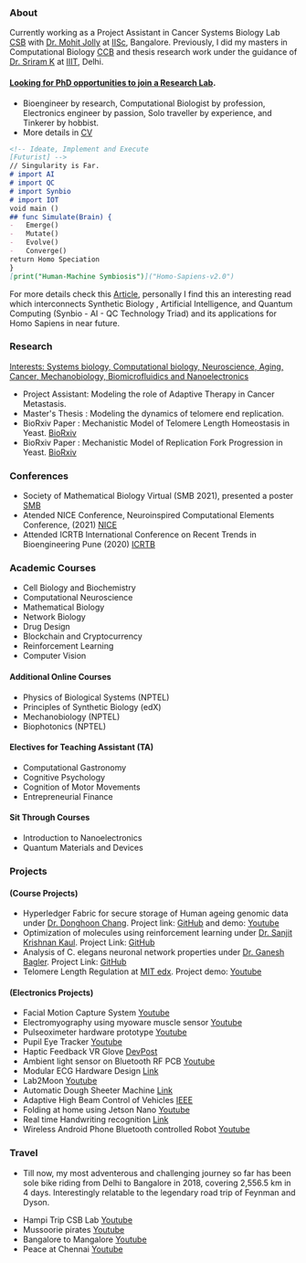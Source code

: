 ### About

Currently working as a Project Assistant in Cancer Systems Biology Lab [CSB](https://be.iisc.ac.in/~mkjolly/) with [Dr. Mohit Jolly](https://be.iisc.ac.in/~mkjolly/mohit/) at [IISc](https://iisc.ac.in/), Bangalore. 
Previously, I did my masters in Computational Biology [CCB](https://cb.iiitd.ac.in/) and thesis research work under the guidance of [Dr. Sriram K](https://www.iiitd.ac.in/sriram) at [IIIT](https://www.iiitd.ac.in/), Delhi. 

#### [Looking for PhD opportunities to join a Research Lab](https://ghanendra19213.github.io/Hi/).

* Bioengineer by research, Computational Biologist by profession, Electronics engineer by passion, Solo traveller by experience, and Tinkerer by hobbist.
* More details in [CV](https://github.com/Ghanendra19213/Hi/files/5622959/Ghanendra.Singh.CV.pdf)


```markdown
<!-- Ideate, Implement and Execute
[Futurist] -->
// Singularity is Far.
# import AI
# import QC
# import Synbio
# import IOT
void main ()
## func Simulate(Brain) {
-   Emerge()
-   Mutate()
-   Evolve()
-   Converge()
return Homo Speciation
}
[print("Human-Machine Symbiosis")]("Homo-Sapiens-v2.0")
```
For more details check this [Article](https://www.intechopen.com/books/synthetic-biology-new-interdisciplinary-science/synthetic-biology-artificial-intelligence-and-quantum-computing), personally I find this an interesting read which interconnects Synthetic Biology , Artificial Intelligence, and Quantum Computing (Synbio - AI - QC Technology Triad) and its applications for Homo Sapiens in near future.

### Research
[Interests: Systems biology, Computational biology, Neuroscience, Aging, Cancer, Mechanobiology, Biomicrofluidics and Nanoelectronics](https://ghanendra19213.github.io/Hi/)

* Project Assistant: Modeling the role of Adaptive Therapy in Cancer Metastasis.
* Master's Thesis  : Modeling the dynamics of telomere end replication.
* BioRxiv Paper    : Mechanistic Model of Telomere Length Homeostasis in Yeast. [BioRxiv](https://doi.org/10.1101/2021.10.02.462846)
* BioRxiv Paper    : Mechanistic Model of Replication Fork Progression in Yeast. [BioRxiv](https://doi.org/10.1101/2021.10.03.462908)
<!--//[Project Demo for Synbio Project](https://youtu.be/IKwc3thhMbY) -->

### Conferences
* Society of Mathematical Biology Virtual (SMB 2021), presented a poster [SMB](http://schedule.smb2021.org/ONCO/ONCO-PS01-ONCO-11.html)
* Atended NICE Conference, Neuroinspired Computational Elements Conference, (2021) [NICE](https://niceworkshop.org/nice-2021/)
* Attended ICRTB International Conference on Recent Trends in Bioengineering Pune (2020) [ICRTB](https://www.mitbio.edu.in/icrtb/)

### Academic Courses
* Cell Biology and Biochemistry
* Computational Neuroscience
* Mathematical Biology
* Network Biology
* Drug Design 
* Blockchain and Cryptocurrency
* Reinforcement Learning
* Computer Vision

#### Additional Online Courses
* Physics of Biological Systems (NPTEL)
* Principles of Synthetic Biology (edX)
* Mechanobiology (NPTEL)
* Biophotonics (NPTEL)

#### Electives for Teaching Assistant (TA)
* Computational Gastronomy
* Cognitive Psychology
* Cognition of Motor Movements
* Entrepreneurial Finance

#### Sit Through Courses
* Introduction to Nanoelectronics
* Quantum Materials and Devices

### Projects
#### (Course Projects)
* Hyperledger Fabric for secure storage of Human ageing genomic data under [Dr. Donghoon Chang](https://www.iiitd.ac.in/donghoon). Project link: [GitHub](https://github.com/Ghanendra19213/IBC) and demo: [Youtube](https://youtu.be/h0Bb_r2ru1A)
* Optimization of molecules using reinforcement  learning under [Dr. Sanjit Krishnan Kaul](https://www.iiitd.ac.in/skkaul). Project Link: [GitHub](https://github.com/Ghanendra19213/Reinforcement-Learning)
* Analysis of C. elegans neuronal network properties under [Dr. Ganesh Bagler](https://www.iiitd.ac.in/bagler). Project Link: [GitHub](https://github.com/Ghanendra19213/Network_Biology_Project)
* Telomere Length Regulation at [MIT edx](https://www.edx.org/course/principles-of-synthetic-biology). Project demo: [Youtube](https://youtu.be/IKwc3thhMbY)

#### (Electronics Projects)
* Facial Motion Capture System [Youtube](https://youtu.be/2teiiQQX7-E)
* Electromyography using myoware muscle sensor [Youtube](https://youtu.be/Gjqd5WrPDgQ)
* Pulseoximeter hardware prototype [Youtube](https://youtu.be/ccWYdWIM7V4)
* Pupil Eye Tracker [Youtube](https://youtu.be/cXo66Wx069k)
* Haptic Feedback VR Glove [DevPost](https://devpost.com/software/feelvr)
* Ambient light sensor on Bluetooth RF PCB [Youtube](https://youtu.be/yqqqq1caKwQ)
* Modular ECG Hardware Design [Link](https://www.freelancer.in/u/ghanendra22/portfolio/Bluetooth-Low-Energy-RF-PCB-to-gather-ambient-light-data-4521156?w=f&ngsw-bypass=)
* Lab2Moon [Youtube](https://www.youtube.com/watch?v=QQhw1NQdp1o&feature=youtu.be)
* Automatic Dough Sheeter Machine [Link](https://www.freelancer.in/u/ghanendra22/portfolio/Industrial-Automatic-Dough-Sheeter-Machine-used-in-Bakery-4521276?w=f&ngsw-bypass=)
* Adaptive High Beam Control of Vehicles [IEEE](https://transmitter.ieee.org/makerproject/view/28283)
* Folding at home using Jetson Nano [Youtube](https://youtu.be/FcmMP20d514)
* Real time Handwriting recognition [Link](https://user-images.githubusercontent.com/57911691/100708645-b2274980-33d2-11eb-9519-ac2cbadaefec.jpg)
* Wireless Android Phone Bluetooth controlled Robot [Youtube](https://youtu.be/90tBvZ9Sy50)

### Travel
* Till now, my most adventerous and challenging journey so far has been sole bike riding from Delhi to Bangalore in 2018, covering 2,556.5 km in 4 days. Interestingly relatable to the legendary road trip of Feynman and Dyson. 
<!-- * RoadTrip -->
<!--  ![RoadTrip](https://user-images.githubusercontent.com/57911691/100425277-e8a05400-30b4-11eb-97b6-b66b3fdff220.jpg) -->
* Hampi Trip CSB Lab [Youtube](https://youtu.be/QfxAzoQtBuc)
* Mussoorie pirates [Youtube](https://www.youtube.com/watch?v=6vle897cmLY)
* Bangalore to Mangalore [Youtube](https://www.youtube.com/watch?v=DnaIlCgokz8)
* Peace at Chennai [Youtube](https://www.youtube.com/watch?v=uGYF9RDP83Y)
<!--### Insects
//* They really fascinate me, really interesting creatures. [Insects](https://user-images.githubusercontent.com/57911691/100706429-03cdd500-33cf-11eb-812a-3c88e2b3b155.jpg)
//* Few encounters
//![Insects](https://user-images.githubusercontent.com/57911691/100706098-683c6480-33ce-11eb-95d4-b6f422bce049.jpg)
//* Video here [Youtube](https://youtu.be/7bne2EyvLlE)
//* Future Tech [Synbio](https://vimeo.com/265198586)
-->

<!-- ### Contact
 Having trouble with Pages? Check out my [CV](https://github.com/Ghanendra19213/Hi/files/5622959/Ghanendra.Singh.CV.pdf) here. -->
